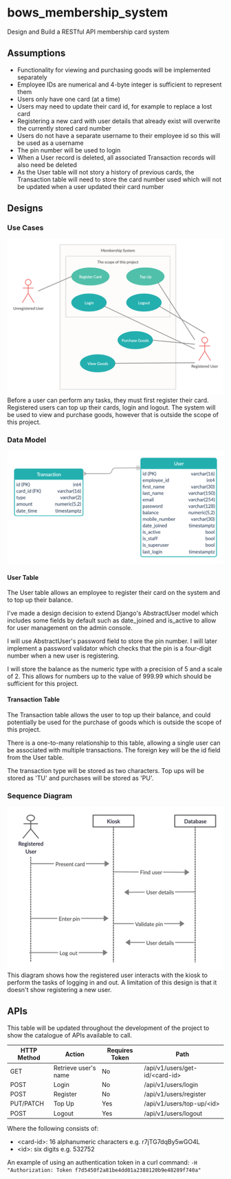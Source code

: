 # bows_membership_system
Design and Build a RESTful API membership card system
## Assumptions
* Functionality for viewing and purchasing goods will be implemented separately
* Employee IDs are numerical and 4-byte integer is sufficient to represent them
* Users only have one card (at a time)
* Users may need to update their card id, for example to replace a lost card
* Registering a new card with user details that already exist will overwrite the currently stored card number
* Users do not have a separate username to their employee id so this will be used as a username
* The pin number will be used to login
* When a User record is deleted, all associated Transaction records will also need be deleted
* As the User table will not story a history of previous cards, the Transaction table will need to store the card number used which will not be updated when a user updated their card number
## Designs
### Use Cases
![Use Cases](./designs/use_cases.png)
Before a user can perform any tasks, they must first register their card. Registered users can top up their cards, login and logout. The system will be used to view and purchase goods, however that is outside the scope of this project.
### Data Model
![Data Model](./designs/data_model.png)
#### User Table
The User table allows an employee to register their card on the system and to top up their balance.

I've made a design decision to extend Django's AbstractUser model which includes some fields by default such as date_joined and is_active to allow for user management on the admin console.

I will use AbstractUser's password field to store the pin number. I will later implement a password validator which checks that the pin is a four-digit number when a new user is registering.

I will store the balance as the numeric type with a precision of 5 and a scale of 2. This allows for numbers up to the value of 999.99 which should be sufficient for this project.
#### Transaction Table
The Transaction table allows the user to top up their balance, and could potentially be used for the purchase of goods which is outside the scope of this project.

There is a one-to-many relationship to this table, allowing a single user can be associated with multiple transactions. The foreign key will be the id field from the User table.

The transaction type will be stored as two characters. Top ups will be stored as 'TU' and purchases will be stored as 'PU'.
### Sequence Diagram
![Sequence Diagram](./designs/sequence_diagram.png)
This diagram shows how the registered user interacts with the kiosk to perform the tasks of logging in and out. A limitation of this design is that it doesn't show registering a new user.
## APIs
This table will be updated throughout the development of the project to show the catalogue of APIs available to call.

HTTP Method | Action | Requires Token | Path
--- | --- | --- | ---
GET | Retrieve user's name | No | /api/v1/users/get-id/\<card-id>
POST | Login  | No | /api/v1/users/login
POST | Register | No | /api/v1/users/register
PUT/PATCH | Top Up | Yes | /api/v1/users/top-up/\<id>
POST | Logout | Yes | /api/v1/users/logout

Where the following consists of:
* \<card-id>: 16 alphanumeric characters e.g. r7jTG7dqBy5wGO4L
* \<id>: six digits  e.g. 532752

An example of using an authentication token in a curl command: `-H "Authorization: Token f7d5450f2a81be4dd01a2388120b9e48289f740a"`

